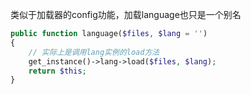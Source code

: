 类似于加载器的config功能，加载language也只是一个别名

```php
public function language($files, $lang = '')
{
	// 实际上是调用lang实例的load方法
	get_instance()->lang->load($files, $lang);
	return $this;
}
```